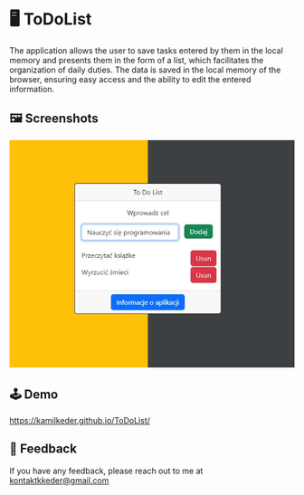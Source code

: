 # :desktop_computer: ToDoList

The application allows the user to save tasks entered by them in the local memory and presents them in the form of a list, which facilitates the organization of daily duties. The data is saved in the local memory of the browser, ensuring easy access and the ability to edit the entered information.

## :framed_picture: Screenshots

![App Screenshot](src/screen.jpg)

## :joystick: Demo

https://kamilkeder.github.io/ToDoList/

## :e-mail: Feedback

If you have any feedback, please reach out to me at kontaktkkeder@gmail.com
